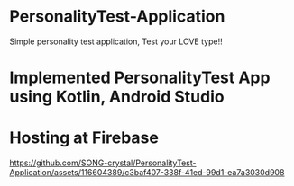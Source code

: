 # PersonalityTest-Application
Simple personality test application, Test your LOVE type!!

# Implemented PersonalityTest App using Kotlin, Android Studio
# Hosting at Firebase
https://github.com/SONG-crystal/PersonalityTest-Application/assets/116604389/c3baf407-338f-41ed-99d1-ea7a3030d908

